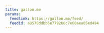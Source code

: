 ```yaml
---
title: gallon.me
params:
  feedlink: https://gallon.me/feed/
  feedid: a8578ddbb6e779268c7e60aea05ed494
---
```

